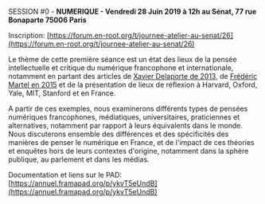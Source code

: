 <a name="s0"></a>SESSION #0 - **NUMERIQUE - Vendredi 28 Juin 2019 à 12h au Sénat, 77 rue Bonaparte 75006 Paris**

Inscription: [https://forum.en-root.org/t/journee-atelier-au-senat/26](https://forum.en-root.org/t/journee-atelier-au-senat/26)

Le thème de cette première séance est un état des lieux de la pensée intellectuelle et critique du numérique francophone et internationale, notamment en partant des articles de [Xavier Delaporte de 2013](https://www.franceculture.fr/numerique/pas-dintellectuels-critiques-dans-le-numerique), de [Frédéric Martel en 2015](https://medium.com/@martelf/les-penseurs-du-web-the-internet-s-thinkers-fe7db9ebe025) et de la présentation de lieux de réflexion à Harvard, Oxford, Yale, MIT, Stanford et en France. 

A partir de ces exemples, nous examinerons différents types de pensées numériques francophones, médiatiques, universitaires, praticiennes et alternatives, notamment par rapport à leurs équivalents dans le monde. Nous discuterons ensemble des différences et des spécificités des manières de penser le numérique en France, et de l'impact de ces théories et enquêtes hors de leurs contextes d'origine, notamment dans la sphère publique, au parlement et dans les médias.

Documentation et liens sur le PAD: [https://annuel.framapad.org/p/ykvT5eUndB](https://annuel.framapad.org/p/ykvT5eUndB)
